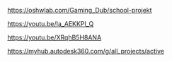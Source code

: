 https://oshwlab.com/Gaming_Dub/school-projekt

https://youtu.be/Ia_AEKKPI_Q

https://youtu.be/XRqhB5H8ANA

https://myhub.autodesk360.com/g/all_projects/active
